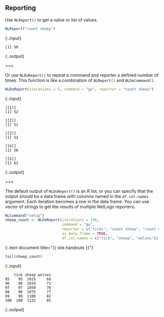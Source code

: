 ---
---

## Reporting

Use `NLReport()` to get a value or list of values.


~~~r
NLReport("count sheep")
~~~
{:.input}
~~~
[1] 50
~~~
{:.output}

===

Or use `NLDoReport()` to repeat a command and reporter a defined number of times. This function is like a combination of `NLReport()` and `NLDoCommand()`.


~~~r
NLDoReport(iterations = 5, command = "go", reporter = "count sheep")
~~~
{:.input}
~~~
[[1]]
[1] 52

[[2]]
[1] 51

[[3]]
[1] 52

[[4]]
[1] 56

[[5]]
[1] 61
~~~
{:.output}

===

The default output of `NLDoReport()` is an R list, or you can specify that the output should be a data frame with columns named in the `df.col.names` argument. Each iteration becomes a row in the data frame. You can use vector of strings to get the results of multiple NetLogo reporters. 


~~~r
NLCommand("setup")
sheep_count <- NLDoReport(iterations = 100, 
                          command = "go", 
                          reporter = c("ticks", "count sheep", "count wolves"),
                          as.data.frame = TRUE,
                          df.col.names = c("tick", "sheep", "wolves"))
~~~
{:.text-document title="{{ site.handouts }}"}


~~~r
tail(sheep_count)
~~~
{:.input}
~~~
    tick sheep wolves
95    95  1015     68
96    96  1034     71
97    97  1059     76
98    98  1075     77
99    99  1100     82
100  100  1125     85
~~~
{:.output}


